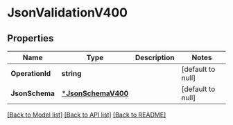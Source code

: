# JsonValidationV400

## Properties
Name | Type | Description | Notes
------------ | ------------- | ------------- | -------------
**OperationId** | **string** |  | [default to null]
**JsonSchema** | [***JsonSchemaV400**](JsonSchemaV400.md) |  | [default to null]

[[Back to Model list]](../README.md#documentation-for-models) [[Back to API list]](../README.md#documentation-for-api-endpoints) [[Back to README]](../README.md)


